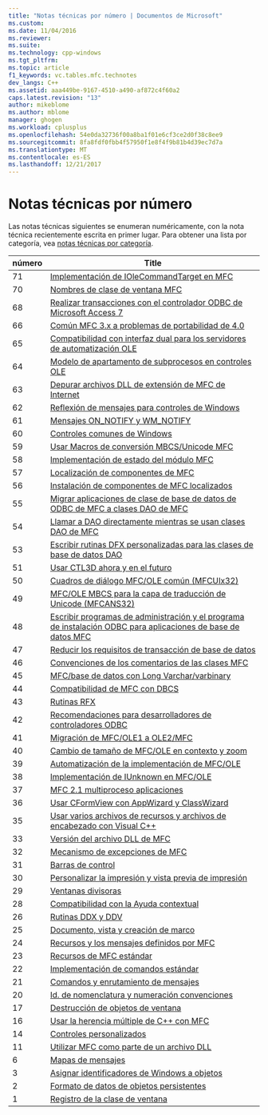 ```yaml
---
title: "Notas técnicas por número | Documentos de Microsoft"
ms.custom: 
ms.date: 11/04/2016
ms.reviewer: 
ms.suite: 
ms.technology: cpp-windows
ms.tgt_pltfrm: 
ms.topic: article
f1_keywords: vc.tables.mfc.technotes
dev_langs: C++
ms.assetid: aaa449be-9167-4510-a490-af872c4f60a2
caps.latest.revision: "13"
author: mikeblome
ms.author: mblome
manager: ghogen
ms.workload: cplusplus
ms.openlocfilehash: 54e0da32736f00a8ba1f01e6cf3ce2d0f38c8ee9
ms.sourcegitcommit: 8fa8fdf0fbb4f57950f1e8f4f9b81b4d39ec7d7a
ms.translationtype: MT
ms.contentlocale: es-ES
ms.lasthandoff: 12/21/2017
---
```

# <a name="technical-notes-by-number"></a>Notas técnicas por número
Las notas técnicas siguientes se enumeran numéricamente, con la nota técnica recientemente escrita en primer lugar. Para obtener una lista por categoría, vea [notas técnicas por categoría](../mfc/technical-notes-by-category.md).  
  
|número|Title|  
|------------|-----------|  
|71|[Implementación de IOleCommandTarget en MFC](../mfc/tn071-mfc-iolecommandtarget-implementation.md)|  
|70|[Nombres de clase de ventana MFC](../mfc/tn070-mfc-window-class-names.md)|  
|68|[Realizar transacciones con el controlador ODBC de Microsoft Access 7](../mfc/tn068-performing-transactions-with-the-microsoft-access-7-odbc-driver.md)|  
|66|[Común MFC 3.x a problemas de portabilidad de 4.0](../mfc/tn066-common-mfc-3-x-to-4-0-porting-issues.md)|  
|65|[Compatibilidad con interfaz dual para los servidores de automatización OLE](../mfc/tn065-dual-interface-support-for-ole-automation-servers.md)|  
|64|[Modelo de apartamento de subprocesos en controles OLE](../mfc/tn064-apartment-model-threading-in-activex-controls.md)|  
|63|[Depurar archivos DLL de extensión de MFC de Internet](../mfc/tn063-debugging-internet-extension-dlls.md)|  
|62|[Reflexión de mensajes para controles de Windows](../mfc/tn062-message-reflection-for-windows-controls.md)|  
|61|[Mensajes ON_NOTIFY y WM_NOTIFY](../mfc/tn061-on-notify-and-wm-notify-messages.md)|  
|60|[Controles comunes de Windows](../mfc/tn060-the-new-windows-common-controls.md)|  
|59|[Usar Macros de conversión MBCS/Unicode MFC](../mfc/tn059-using-mfc-mbcs-unicode-conversion-macros.md)|  
|58|[Implementación de estado del módulo MFC](../mfc/tn058-mfc-module-state-implementation.md)|  
|57|[Localización de componentes de MFC](../mfc/tn057-localization-of-mfc-components.md)|  
|56|[Instalación de componentes de MFC localizados](../mfc/tn056-installation-of-localized-mfc-components.md)|  
|55|[Migrar aplicaciones de clase de base de datos de ODBC de MFC a clases DAO de MFC](../mfc/tn055-migrating-mfc-odbc-database-class-applications-to-mfc-dao-classes.md)|  
|54|[Llamar a DAO directamente mientras se usan clases DAO de MFC](../mfc/tn054-calling-dao-directly-while-using-mfc-dao-classes.md)|  
|53|[Escribir rutinas DFX personalizadas para las clases de base de datos DAO](../mfc/tn053-custom-dfx-routines-for-dao-database-classes.md)|  
|51|[Usar CTL3D ahora y en el futuro](../mfc/tn051-using-ctl3d-now-and-in-the-future.md)|  
|50|[Cuadros de diálogo MFC/OLE común (MFCUIx32)](../mfc/tn050-mfc-ole-common-dialogs-mfcuix32.md)|  
|49|[MFC/OLE MBCS para la capa de traducción de Unicode (MFCANS32)](../mfc/tn049-mfc-ole-mbcs-to-unicode-translation-layer-mfcans32.md)|  
|48|[Escribir programas de administración y el programa de instalación ODBC para aplicaciones de base de datos MFC](../mfc/tn048-writing-odbc-setup-and-administration-programs.md)|  
|47|[Reducir los requisitos de transacción de base de datos](../mfc/tn047-relaxing-database-transaction-requirements.md)|  
|46|[Convenciones de los comentarios de las clases MFC](../mfc/tn046-commenting-conventions-for-the-mfc-classes.md)|  
|45|[MFC/base de datos con Long Varchar/varbinary](../mfc/tn045-mfc-database-support-for-long-varchar-varbinary.md)|  
|44|[Compatibilidad de MFC con DBCS](../mfc/tn044-mfc-support-for-dbcs.md)|  
|43|[Rutinas RFX](../mfc/tn043-rfx-routines.md)|  
|42|[Recomendaciones para desarrolladores de controladores ODBC](../mfc/tn042-odbc-driver-developer-recommendations.md)|  
|41|[Migración de MFC/OLE1 a OLE2/MFC](../mfc/tn041-mfc-ole1-migration-to-mfc-ole-2.md)|  
|40|[Cambio de tamaño de MFC/OLE en contexto y zoom](../mfc/tn040-mfc-ole-in-place-resizing-and-zooming.md)|  
|39|[Automatización de la implementación de MFC/OLE](../mfc/tn039-mfc-ole-automation-implementation.md)|  
|38|[Implementación de IUnknown en MFC/OLE](../mfc/tn038-mfc-ole-iunknown-implementation.md)|  
|37|[MFC 2.1 multiproceso aplicaciones](../mfc/tn037-multithreaded-mfc-2-1-applications.md)|  
|36|[Usar CFormView con AppWizard y ClassWizard](../mfc/tn036-using-cformview-with-appwizard-and-classwizard.md)|  
|35|[Usar varios archivos de recursos y archivos de encabezado con Visual C++](../mfc/tn035-using-multiple-resource-files-and-header-files-with-visual-cpp.md)|  
|33|[Versión del archivo DLL de MFC](../mfc/tn033-dll-version-of-mfc.md)|  
|32|[Mecanismo de excepciones de MFC](../mfc/tn032-mfc-exception-mechanism.md)|  
|31|[Barras de control](../mfc/tn031-control-bars.md)|  
|30|[Personalizar la impresión y vista previa de impresión](../mfc/tn030-customizing-printing-and-print-preview.md)|  
|29|[Ventanas divisoras](../mfc/tn029-splitter-windows.md)|  
|28|[Compatibilidad con la Ayuda contextual](../mfc/tn028-context-sensitive-help-support.md)|  
|26|[Rutinas DDX y DDV](../mfc/tn026-ddx-and-ddv-routines.md)|  
|25|[Documento, vista y creación de marco](../mfc/tn025-document-view-and-frame-creation.md)|  
|24|[Recursos y los mensajes definidos por MFC](../mfc/tn024-mfc-defined-messages-and-resources.md)|  
|23|[Recursos de MFC estándar](../mfc/tn023-standard-mfc-resources.md)|  
|22|[Implementación de comandos estándar](../mfc/tn022-standard-commands-implementation.md)|  
|21|[Comandos y enrutamiento de mensajes](../mfc/tn021-command-and-message-routing.md)|  
|20|[Id. de nomenclatura y numeración convenciones](../mfc/tn020-id-naming-and-numbering-conventions.md)|  
|17|[Destrucción de objetos de ventana](../mfc/tn017-destroying-window-objects.md)|  
|16|[Usar la herencia múltiple de C++ con MFC](../mfc/tn016-using-cpp-multiple-inheritance-with-mfc.md)|  
|14|[Controles personalizados](../mfc/tn014-custom-controls.md)|  
|11|[Utilizar MFC como parte de un archivo DLL](../mfc/tn011-using-mfc-as-part-of-a-dll.md)|  
|6|[Mapas de mensajes](../mfc/tn006-message-maps.md)|  
|3|[Asignar identificadores de Windows a objetos](../mfc/tn003-mapping-of-windows-handles-to-objects.md)|  
|2|[Formato de datos de objetos persistentes](../mfc/tn002-persistent-object-data-format.md)|  
|1|[Registro de la clase de ventana](../mfc/tn001-window-class-registration.md)
